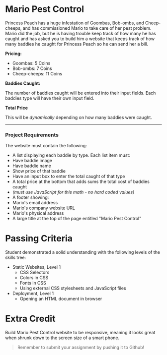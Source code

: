 # Mario Pest Control

Princess Peach has a huge infestation of Goombas, Bob-ombs, and Cheep-cheeps, and has commissioned Mario to take care of her pest problem. Mario did the job, but he is having trouble keep track of how many he has caught and has asked you to build him a website that keeps track of how many baddies he caught for Princess Peach so he can send her a bill.

**Pricing:**

- Goombas: 5 Coins
- Bob-ombs: 7 Coins
- Cheep-cheeps: 11 Coins

**Baddies Caught:**

The number of baddies caught will be entered into their input fields. Each baddies type will have their own input field.

**Total Price**

This will be *dynamically* depending on how many baddies were caught.

---

### **Project Requirements**

The website must contain the following:

- A list displaying each baddie by type. Each list item must:
- Have baddie image
- Have baddie name
- Show price of that baddie
- Have an input box to enter the total caught of that type
- A total price at the bottom that adds sums the total cost of baddies caught
- *(must use JavaScript for this math - no hard coded values)*
- A footer showing:
- Mario's email address
- Mario's company website URL
- Mario's physical address
- A large title at the top of the page entitled "Mario Pest Control"

# **Passing Criteria**

Student demonstrated a solid understanding with the following levels of the skills tree:

- Static Websites, Level 1
    - CSS Selectors
    - Colors in CSS
    - Fonts in CSS
    - Using external CSS stylesheets and JavaScript files
- Deployment, Level 1
    - Opening an HTML document in browser

# **Extra Credit**

Build Mario Pest Control website to be responsive, meaning it looks great when shrunk down to the screen size of a smart phone.


> Remember to submit your assignment by pushing it to Github!